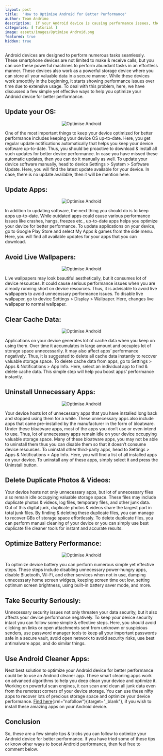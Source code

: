 ```yaml
---
layout: post
title:  "How to Optimise Android for Better Performance"
author: Team Andrimo
description:  If your Android device is causing performance issues, then it’s time to optimize it for better performance. Let’s discuss a few simple yet effective ways to do this. 
categories: [ Tutorial ]
image: assets/images/Optimise Android.png
featured: true
hidden: true
---
```


Android devices are designed to perform numerous tasks seamlessly. These smartphone devices are not limited to make & receive calls, but you can use these powerful machines to perform abundant tasks in an effortless manner. These devices also work as a powerful storage device where you can store all your valuable data in a secure manner. While these devices work smoothly in the beginning, it starts showing performance issues over time due to extensive usage. To deal with this problem, here, we have discussed a few simple yet effective ways to help you optimize your Android device for better performance. 

## Update your OS: 

<p align="center">
    <img src="{{ site.baseurl }}/assets/images/optimise-android1.png" alt="Optimise Android" />
</p>

One of the most important things to keep your device optimized for better performance includes keeping your device OS up-to-date. Here, you get regular update notifications automatically that helps you keep your device software up-to-date. Thus, you should be proactive to download & install all such updates for better device performance. In case you have missed these automatic updates, then you can do it manually as well. To update your device software manually, head to device Settings > System > Software Update. Here, you will find the latest update available for your device. In case, there is no update available, then it will be mention here. 

## Update Apps: 

<p align="center">
    <img src="{{ site.baseurl }}/assets/images/optimise-android2.png" alt="Optimise Android" />
</p>

In addition to updating software, the next thing you should do is to keep apps up-to-date. While outdated apps could cause various performance issues like crashes, hangs, freezes etc., up-to-date apps helps you optimize your device for better performance. To update applications on your device, go to Google Play Store and select My Apps & games from the side menu. Here, you will find all available updates for your apps that you can download. 

## Avoid Live Wallpapers: 

<p align="center">
    <img src="{{ site.baseurl }}/assets/images/optimise-android3.png" alt="Optimise Android" />
</p>

Live wallpapers may look beautiful aesthetically, but it consumes lot of device resources. It could cause serious performance issues when you are already running short on device resources. Thus, it is advisable to avoid live wallpapers to avoid unnecessary performance issues. To disable live wallpaper, go to device Settings > Display > Wallpaper. Here, changes live wallpaper to normal wallpaper.

## Clear Cache Data: 

<p align="center">
    <img src="{{ site.baseurl }}/assets/images/optimise-android4.png" alt="Optimise Android" />
</p>

Applications on your device generates lot of cache data when you keep on using them. Over time it accumulates in large amount and occupies lot of storage space unnecessarily. It may also affect apps’ performance negatively. Thus, it is suggested to delete all cache data instantly to recover valuable storage space. To delete cache data from apps, go to Settings > Apps & Notifications > App Info. Here, select an individual app to find & delete cache data. This simple step will help you boost apps’ performance instantly. 

## Uninstall Unnecessary Apps: 

<p align="center">
    <img src="{{ site.baseurl }}/assets/images/optimise-android6.png" alt="Optimise Android" />
</p>

Your device hosts lot of unnecessary apps that you have installed long back and stopped using them for a while. These unnecessary apps also include apps that came pre-installed by the manufacturer in the form of bloatware. Under these bloatware apps, most of the apps you don’t use or even intend to use. Thus, lot of unnecessary apps remain idle on your device occupying valuable storage space. Many of these bloatware apps, you may not be able to uninstall them thus you can disable them so that it doesn’t consume device resources. To uninstall other third-party apps, head to Settings > Apps & Notifications > App Info. Here, you will find a list of all installed apps on your device. To uninstall any of these apps, simply select it and press the Uninstall button. 

## Delete Duplicate Photos & Videos: 

Your device hosts not only unnecessary apps, but lot of unnecessary files also remain idle occupying valuable storage space. These files may include duplicate photos & videos, log files, temporary files, and other junk data. Out of this digital junk, duplicate photos & videos share the largest part in total junk files. By finding & deleting these duplicate files, you can manage to recover GBs of storage space effortlessly. To delete duplicate files, you can perform manual cleaning of your device or you can simply use best duplicate file cleaner tools for instant and accurate results. 

## Optimize Battery Performance: 

<p align="center">
    <img src="{{ site.baseurl }}/assets/images/optimise-android7.png" alt="Optimise Android" />
</p>

To optimize device battery you can perform numerous simple yet effective steps. These steps include disabling unnecessary power-hungry apps, disable Bluetooth, Wi-Fi, and other services when not in use, dumping unnecessary home screen widgets, keeping screen time out low, setting optimum screen brightness, using built-in battery saver mode, and more.

## Take Security Seriously: 

Unnecessary security issues not only threaten your data security, but it also affects your device performance negatively. To keep your device security intact you can follow some simple & effective steps. Here, you should avoid clicking on links or open attachments sent from unknown or suspicious senders, use password manager tools to keep all your important passwords safe in a secure vault, avoid open network to avoid security risks, use best antimalware apps, and do similar things. 

## Use Android Cleaner Apps: 

Next best solution to optimize your Android device for better performance could be to use an Android cleaner app. These smart cleaning apps work on advanced algorithms to help you deep clean your device and optimize it. Working on powerful scan engines, it can scan and clean all junk data even from the remotest corners of your device storage. You can use these nifty apps to recover lots of precious storage space and optimize your device performance. [Find here](https://blogs.systweak.com/2016/04/10-best-android-cleaning-apps-top-10-android-cleaner-2016/){:rel="nofollow"}{:target="_blank"}, if you wish to install these amazing apps on your Android device.

## Conclusion

So, these are a few simple tips & tricks you can follow to optimize your Android device for better performance. If you have tried some of these tips or know other ways to boost Android performance, then feel free to comment below. 
